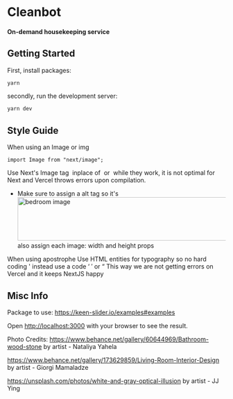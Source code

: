 # Cleanbot
#### On-demand housekeeping service

## Getting Started

First, install packages:
```bash
yarn
```

secondly, run the development server:
```bash
yarn dev
```


## Style Guide
When using an Image or img
```code 
import Image from "next/image";
```
Use Next's Image tag <Image> inplace of <img> or <image>
while they work, it is not optimal for Next and Vercel throws errors upon compilation.
- Make sure to assign a alt tag so it's <Image alt='bedroom image' width='1000' height='100'>
also assign each image: width and height props

When using apostrophe
Use HTML entities for typography
so no hard coding ' instead use a code &lsquo; &prime; or &ldquo;
This way we are not getting errors on Vercel and it keeps NextJS happy

## Misc Info
Package to use:
https://keen-slider.io/examples#examples

Open [http://localhost:3000](http://localhost:3000) with your browser to see the result.

Photo Credits:
https://www.behance.net/gallery/60644969/Bathroom-wood-stone
by artist - Nataliya Yahela

https://www.behance.net/gallery/173629859/Living-Room-Interior-Design
by artist - Giorgi Mamaladze

https://unsplash.com/photos/white-and-gray-optical-illusion
by artist - JJ Ying

  